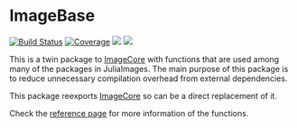 # ImageBase

[![Build Status](https://github.com/JuliaImages/ImageBase.jl/workflows/CI/badge.svg)](https://github.com/JuliaImages/ImageBase.jl/actions)
[![Coverage](https://codecov.io/gh/JuliaImages/ImageBase.jl/branch/master/graph/badge.svg)](https://codecov.io/gh/JuliaImages/ImageBase.jl)
[![][docs-stable-img]][docs-stable-url]
[![][docs-dev-img]][docs-dev-url]

This is a twin package to [ImageCore] with functions that are used among many of the packages in JuliaImages.
The main purpose of this package is to reduce unnecessary compilation overhead from external dependencies.

This package reexports [ImageCore] so can be a direct replacement of it.

Check the [reference page](https://juliaimages.org/ImageCore.jl/stable/reference) for more information of the functions.


[ImageCore]: https://github.com/JuliaImages/ImageCore.jl
[docs-stable-img]: https://img.shields.io/badge/docs-stable-blue.svg
[docs-stable-url]: https://JuliaImages.github.io/ImageBase.jl/stable
[docs-dev-img]: https://img.shields.io/badge/docs-dev-blue.svg
[docs-dev-url]: https://JuliaImages.github.io/ImageBase.jl/latest
